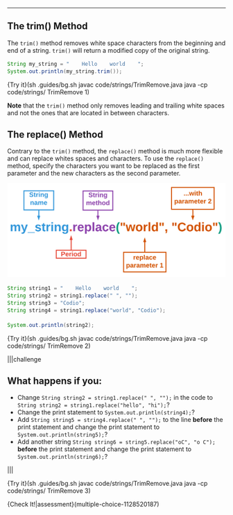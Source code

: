----------

## The trim() Method

The `trim()` method removes white space characters from the beginning and end of a string. `trim()` will return a modified copy of the original string.

```java
String my_string = "    Hello    world    ";
System.out.println(my_string.trim());
```

{Try it}(sh .guides/bg.sh javac code/strings/TrimRemove.java java -cp code/strings/ TrimRemove 1)

**Note** that the `trim()` method only removes leading and trailing white spaces and not the ones that are located in between characters.

## The replace() Method

Contrary to the `trim()` method, the `replace()` method is much more flexible and can replace whites spaces and characters. To use the `replace()` method, specify the characters you want to be replaced as the first parameter and the new characters as the second parameter.

![.guides/img/StringReplace](.guides/img/StringReplace.png)

```java
String string1 = "    Hello    world    ";
String string2 = string1.replace(" ", "");
String string3 = "Codio";
String string4 = string1.replace("world", "Codio");

System.out.println(string2);
```

{Try it}(sh .guides/bg.sh javac code/strings/TrimRemove.java java -cp code/strings/ TrimRemove 2)

|||challenge
## What happens if you:
* Change `String string2 = string1.replace(" ", "");` in the code to `String string2 = string1.replace("hello", "hi");`?
* Change the print statement to `System.out.println(string4);`?
* Add `String string5 = string4.replace(" ", "");` to the line **before** the print statement and change the print statement to `System.out.println(string5);`?
* Add another string `String string6 = string5.replace("oC", "o C");` **before** the print statement and change the print statement to `System.out.println(string6);`?

|||

{Try it}(sh .guides/bg.sh javac code/strings/TrimRemove.java java -cp code/strings/ TrimRemove 3)

{Check It!|assessment}(multiple-choice-1128520187)
